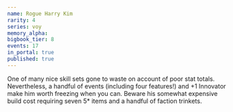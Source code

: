 ```yaml
---
name: Rogue Harry Kim
rarity: 4
series: voy
memory_alpha:
bigbook_tier: 8
events: 17
in_portal: true
published: true
---
```


One of many nice skill sets gone to waste on account of poor stat totals. Nevertheless, a handful of events (including four features!) and +1 Innovator make him worth freezing when you can. Beware his somewhat expensive build cost requiring seven 5* items and a handful of faction trinkets.
